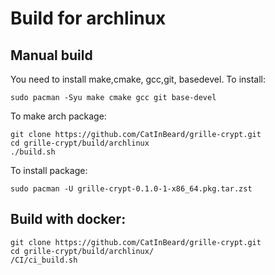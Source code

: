 # Build for archlinux

## Manual build
You need to install make,cmake, gcc,git, basedevel. To install:

```
sudo pacman -Syu make cmake gcc git base-devel
```  
To make arch package:  

```
git clone https://github.com/CatInBeard/grille-crypt.git
cd grille-crypt/build/archlinux
./build.sh
```

To install package:  
```
sudo pacman -U grille-crypt-0.1.0-1-x86_64.pkg.tar.zst
```
## Build with docker:
```
git clone https://github.com/CatInBeard/grille-crypt.git  
cd grille-crypt/build/archlinux/  
/CI/ci_build.sh  
```